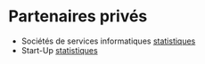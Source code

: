 Partenaires privés
==================

* Sociétés de services informatiques [statistiques](Statistiques/ssi.md) 
* Start-Up [statistiques](Statistiques/ppcsu.md) 

